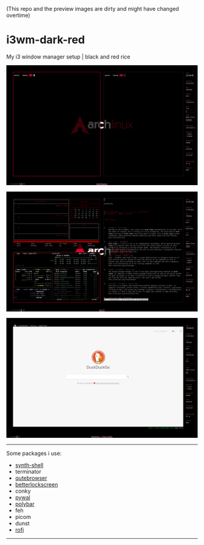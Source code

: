 (This repo and the preview images are dirty and might have changed overtime)

# i3wm-dark-red
My i3 window manager setup | black and red rice 
   
![scrot](scrot/scrot.png)

![scrot](scrot/scrot3.png)

![scrot](scrot/scrot2.png)
 - - - -
Some packages i use:
* [synth-shell](https://github.com/andresgongora/synth-shell)
* terminator
* [qutebrowser](https://www.qutebrowser.org "qutebrowser")
* [betterlockscreen](https://github.com/betterlockscreen/betterlockscreen "betterlockscreen")
* conky
* [pywal](https://github.com/dylanaraps/pywal "pywal")
* [polybar](https://github.com/polybar/polybar "polybar")
* feh
* picom
* dunst
* [rofi](https://github.com/davatorium/rofi "ROFI")
 - - - -
